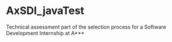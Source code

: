 # AxSDI_javaTest
Technical assessment part of the selection process for a Software Development Internship at A***
